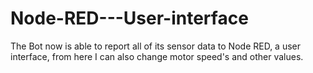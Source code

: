 # Node-RED---User-interface
The Bot now is able to report all of its sensor data to Node RED, a user interface, from here I can also change motor speed's and other values. 
